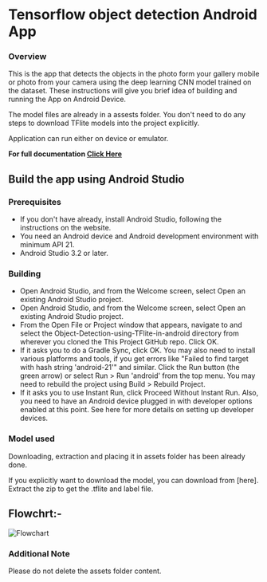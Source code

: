 # Tensorflow object detection Android App

### Overview
This is the app that detects the objects in the photo form your gallery mobile or photo from your camera using the deep learning CNN model trained on the dataset. These instructions will give you brief idea of building and running the App on Android Device.

The model files are already in a assests folder. You don't need to do any steps to download TFlite models into the project explicitly.

Application can run either on device or emulator.

**For full documentation [Click Here](https://drive.google.com/file/d/185g8PrHTGxcy9uiWdOcJEsuyj5AWDn3m/view?usp=sharing)**

## Build the app using Android Studio

### Prerequisites
- If you don't have already, install Android Studio, following the instructions on the website.
- You need an Android device and Android development environment with minimum API 21.
- Android Studio 3.2 or later.

### Building

- Open Android Studio, and from the Welcome screen, select Open an existing Android Studio project.
- Open Android Studio, and from the Welcome screen, select Open an existing Android Studio project.
- From the Open File or Project window that appears, navigate to and select the Object-Detection-using-TFlite-in-android directory from wherever you cloned the This Project GitHub repo. Click OK.
- If it asks you to do a Gradle Sync, click OK.
You may also need to install various platforms and tools, if you get errors like "Failed to find target with hash string 'android-21'" and similar. Click the Run button (the green arrow) or select Run > Run 'android' from the top menu. You may need to rebuild the project using Build > Rebuild Project.
- If it asks you to use Instant Run, click Proceed Without Instant Run.
Also, you need to have an Android device plugged in with developer options enabled at this point. See here for more details on setting up developer devices.


### Model used
Downloading, extraction and placing it in assets folder has been already done.

If you explicitly want to download the model, you can download from [here]. Extract the zip to get the .tflite and label file.

## Flowchrt:-

![Flowchart](https://github.com/sanky2501/Object-Detection-using-TFlite-in-android/blob/master/Flowchart.png)

### Additional Note
Please do not delete the assets folder content.
